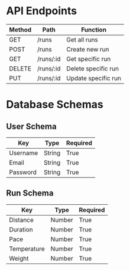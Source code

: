 # API Endpoints

| Method | Path      | Function            |
| ------ | --------- | ------------------- |
| GET    | /runs     | Get all runs        |
| POST   | /runs     | Create new run      |
| GET    | /runs/:id | Get specific run    |
| DELETE | /runs/:id | Delete specific run |
| PUT    | /runs/:id | Update specific run |

# Database Schemas

## User Schema

| Key      | Type   | Required |
| -------- | ------ | -------- |
| Username | String | True     |
| Email    | String | True     |
| Password | String | True     |

## Run Schema

| Key         | Type   | Required |
| ----------- | ------ | -------- |
| Distance    | Number | True     |
| Duration    | Number | True     |
| Pace        | Number | True     |
| Temperature | Number | True     |
| Weight      | Number | True     |
